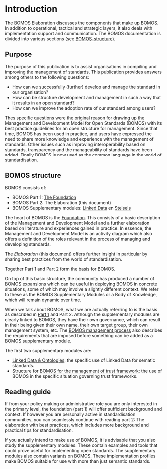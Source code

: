 # Introduction
The BOMOS Elaboration discusses the components that make up BOMOS. In addition to operational, tactical and strategic layers, it also deals with implementation support and communication.
The BOMOS documentation is divided into various sections (see [BOMOS-structure](#bomos-structure)).

## Purpose
The purpose of this publication is to assist organisations in compiling and improving the management of standards. This publication provides answers among others to the following questions:

* How can we successfully (further) develop and manage the standard in our organisation?
* How can be structure development and management in such a way that it results in an open standard?
* How can we improve the adoption rate of our standard among users?

Thes specific questions were the original reason for drawing up the Management and Development Model for Open Standards (BOMOS) with its best practice guidelines for an open structure for management. Since that time, BOMOS has been used in practice, and users have expressed the need to share more knowledge and experience with the management of standards.  Other issues such as improving interoperability based on standards, transparency and the manageability of standards have been added. Finally BOMOS is now used as the common language in the world of standardisation.

## BOMOS structure
BOMOS consists of:
* BOMOS Part 1: [The Foundation](https://gitdocumentatie.logius.nl/publicatie/bomos/fundament/en/)
* BOMOS Part 2: The Elaboration (this document)
* BOMOS Supplementary modules: [Linked Data](https://gitdocumentatie.logius.nl/publicatie/bomos/linkeddata/en/) en [Stelsels](https://gitdocumentatie.logius.nl/publicatie/bomos/stelsels/en/)

The heart of BOMOS is the [Foundation](https://gitdocumentatie.logius.nl/publicatie/bomos/fundament/en/). This consists of a basic description of the Management and Development Model and a further elaboration based on literature and experiences gained in practice.  In essence, the Management and Development Model is an activity diagram which also offers a definition of the roles relevant in the process of managing and developing standards.

The _Elaboration_ (this document) offers further insight in particular by sharing best practices from the world of standardisation.

Together Part 1 and Part 2 form the basis for BOMOS.

On top of this basic structure, the community has produced a number of BOMOS expansions which can be useful in deploying BOMOS in concrete situations, some of which may involve a slightly different context. We refer to these as the BOMOS Supplementary Modules or a Body of Knowledge, which will remain dynamic over time.

When we talk about BOMOS, what we are actually referring to is the basis as described in [Part 1](https://gitdocumentatie.logius.nl/publicatie/bomos/fundament/en/) and Part 2. Although the supplementary modules are clearly linked to BOMOS, they have their own governance, which can result in their being given their own name, their own target group, their own management system, etc. The [BOMOS management process](https://gitdocumentatie.logius.nl/publicatie/bomos/fundament/en/#the-management-and-development-model-design-for-development-and-management) also describes the requirements that are imposed before something can be added as a BOMOS supplementary module.

 The first two supplementary modules are:
-	[Linked Data & Ontologies](https://gitdocumentatie.logius.nl/publicatie/bomos/linkeddata/en/):
  the specific use of Linked Data for sematic standards.
-	Structure for [BOMOS for the management of trust framework](https://gitdocumentatie.logius.nl/publicatie/bomos/stelsels/en/): the use of BOMOS in the specific situation governing trust frameworks.

## Reading guide
If from your policy making or administrative role you are only interested in the primary level, the foundation (part 1) will offer sufficient
background and context. If however you are personally active in standardisation communities, you can seamlessly continue with reading part 2: The elaboration with best practices, which includes more background and practical tips for standardisation.

If you actually intend to make use of BOMOS, it is advisable that you also study the supplementary modules. These contain examples and tools that could prove useful for implementing open standards. The supplementary modules also contain variants on BOMOS. These implementation profiles make BOMOS suitable for use with more than just semantic standards.
